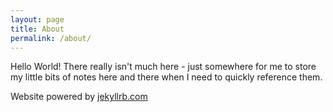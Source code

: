 ```yaml
---
layout: page
title: About
permalink: /about/
---
```


Hello World! There really isn't much here - just somewhere for me to store my little bits of notes here and there when I need to quickly reference them.



Website powered by [jekyllrb.com](https://jekyllrb.com/) 
